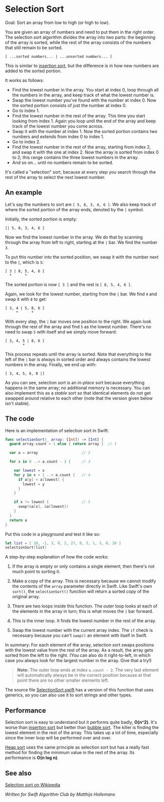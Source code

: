 # Selection Sort

Goal: Sort an array from low to high (or high to low).

You are given an array of numbers and need to put them in the right order. The selection sort algorithm divides the array into two parts: the beginning of the array is sorted, while the rest of the array consists of the numbers that still remain to be sorted.

	[ ...sorted numbers... | ...unsorted numbers... ]

This is similar to [insertion sort](../Insertion%20Sort/), but the difference is in how new numbers are added to the sorted portion.

It works as follows:

- Find the lowest number in the array. You start at index 0, loop through all the numbers in the array, and keep track of what the lowest number is.
- Swap the lowest number you've found with the number at index 0. Now the sorted portion consists of just the number at index 0.
- Go to index 1.
- Find the lowest number in the rest of the array. This time you start looking from index 1. Again you loop until the end of the array and keep track of the lowest number you come across.
- Swap it with the number at index 1. Now the sorted portion contains two numbers and extends from index 0 to index 1.
- Go to index 2.
- Find the lowest number in the rest of the array, starting from index 2, and swap it with the one at index 2. Now the array is sorted from index 0 to 2; this range contains the three lowest numbers in the array.
- And so on... until no numbers remain to be sorted.

It's called a "selection" sort, because at every step you search through the rest of the array to select the next lowest number.

## An example

Let's say the numbers to sort are `[ 5, 8, 3, 4, 6 ]`. We also keep track of where the sorted portion of the array ends, denoted by the `|` symbol.

Initially, the sorted portion is empty:

	[| 5, 8, 3, 4, 6 ]

Now we find the lowest number in the array. We do that by scanning through the array from left to right, starting at the `|` bar. We find the number `3`.

To put this number into the sorted position, we swap it with the number next to the `|`, which is `5`:

	[ 3 | 8, 5, 4, 6 ]
	  *      *

The sorted portion is now `[ 3 ]` and the rest is `[ 8, 5, 4, 6 ]`.

Again, we look for the lowest number, starting from the `|` bar. We find `4` and swap it with `8` to get:

	[ 3, 4 | 5, 8, 6 ]
	     *      *

With every step, the `|` bar moves one position to the right. We again look through the rest of the array and find `5` as the lowest number. There's no need to swap `5` with itself and we simply move forward:

	[ 3, 4, 5 | 8, 6 ]
	        *

This process repeats until the array is sorted. Note that everything to the left of the `|` bar is always in sorted order and always contains the lowest numbers in the array. Finally, we end up with:

	[ 3, 4, 5, 6, 8 |]

As you can see, selection sort is an *in-place* sort because everything happens in the same array; no additional memory is necessary. You can also implement this as a *stable* sort so that identical elements do not get swapped around relative to each other (note that the version given below isn't stable).

## The code

Here is an implementation of selection sort in Swift:

```swift
func selectionSort(_ array: [Int]) -> [Int] {
  guard array.count > 1 else { return array }  // 1

  var a = array                    // 2

  for x in 0 ..< a.count - 1 {     // 3

    var lowest = x
    for y in x + 1 ..< a.count {   // 4
      if a[y] < a[lowest] {
        lowest = y
      }
    }

    if x != lowest {               // 5
      swap(&a[x], &a[lowest])
    }
  }
  return a
}
```

Put this code in a playground and test it like so:

```swift
let list = [ 10, -1, 3, 9, 2, 27, 8, 5, 1, 3, 0, 26 ]
selectionSort(list)
```

A step-by-step explanation of how the code works:

1. If the array is empty or only contains a single element, then there's not much point to sorting it.

2. Make a copy of the array. This is necessary because we cannot modify the contents of the `array` parameter directly in Swift. Like Swift's own `sort()`, the `selectionSort()` function will return a sorted *copy* of the original array.

3. There are two loops inside this function. The outer loop looks at each of the elements in the array in turn; this is what moves the `|` bar forward.

4. This is the inner loop. It finds the lowest number in the rest of the array.

5. Swap the lowest number with the current array index. The `if` check is necessary because you can't `swap()` an element with itself in Swift.

In summary: For each element of the array, selection sort swaps positions with the lowest value from the rest of the array. As a result, the array gets sorted from the left to the right. (You can also do it right-to-left, in which case you always look for the largest number in the array. Give that a try!)

> **Note:** The outer loop ends at index `a.count - 2`. The very last element will automatically always be in the correct position because at that point there are no other smaller elements left.

The source file [SelectionSort.swift](SelectionSort.swift) has a version of this function that uses generics, so you can also use it to sort strings and other types.

## Performance

Selection sort is easy to understand but it performs quite badly, **O(n^2)**. It's worse than [insertion sort](../Insertion%20Sort/) but better than [bubble sort](../Bubble%20Sort/). The killer is  finding the lowest element in the rest of the array. This takes up a lot of time, especially since the inner loop will be performed over and over.

[Heap sort](../Heap%20Sort/) uses the same principle as selection sort but has a really fast method for finding the minimum value in the rest of the array. Its performance is **O(n log n)**.

## See also

[Selection sort on Wikipedia](https://en.wikipedia.org/wiki/Selection_sort)

*Written for Swift Algorithm Club by Matthijs Hollemans*
